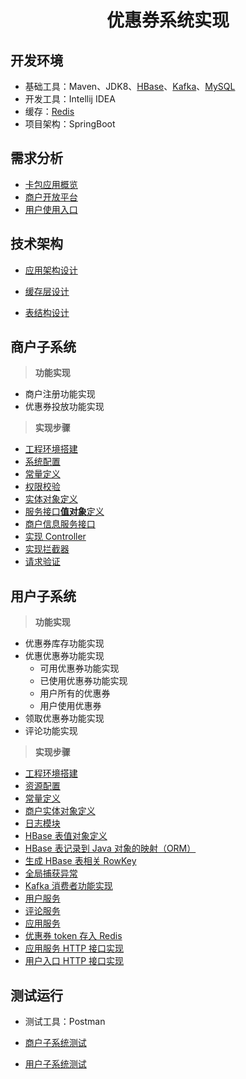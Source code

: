 <div align="center"><h1>优惠券系统实现</h1></div>

## 开发环境

- 基础工具：Maven、JDK8、[HBase](https://duhouan.github.io/2019/05/20/HBase%20%E5%AD%98%E5%82%A8%E5%8E%9F%E7%90%86%E5%88%86%E6%9E%90/)、[Kafka](https://duhouan.github.io/2019/05/19/Kafka/)、[MySQL](https://github.com/IvanLu1024/MyCards/blob/master/notes/database.md)
- 开发工具：Intellij IDEA
- 缓存：[Redis](https://duhouan.github.io/2019/05/24/Redis/)
- 项目架构：SpringBoot

## 需求分析

- [卡包应用概览](https://github.com/DuHouAn/MCard/blob/master/notes/%E9%9C%80%E6%B1%82%E5%88%86%E6%9E%90.md#%E5%8D%A1%E5%8C%85%E5%BA%94%E7%94%A8%E6%A6%82%E8%A7%88)
- [商户开放平台](https://github.com/DuHouAn/MCard/blob/master/notes/%E9%9C%80%E6%B1%82%E5%88%86%E6%9E%90.md#%E5%95%86%E6%88%B7%E5%BC%80%E6%94%BE%E5%B9%B3%E5%8F%B0)
- [用户使用入口](https://github.com/DuHouAn/MCard/blob/master/notes/%E9%9C%80%E6%B1%82%E5%88%86%E6%9E%90.md#%E7%94%A8%E6%88%B7%E4%BD%BF%E7%94%A8%E5%85%A5%E5%8F%A3)

## 技术架构

- [应用架构设计](https://github.com/DuHouAn/MCard/blob/master/notes/%E6%8A%80%E6%9C%AF%E6%9E%B6%E6%9E%84.md#%E5%BA%94%E7%94%A8%E6%9E%B6%E6%9E%84%E8%AE%BE%E8%AE%A1)

- [缓存层设计](https://github.com/DuHouAn/MCard/blob/master/notes/%E6%8A%80%E6%9C%AF%E6%9E%B6%E6%9E%84.md#%E7%BC%93%E5%AD%98%E5%B1%82%E8%AE%BE%E8%AE%A1)

- [表结构设计](https://github.com/DuHouAn/MCard/blob/master/notes/%E6%8A%80%E6%9C%AF%E6%9E%B6%E6%9E%84.md#%E8%A1%A8%E7%BB%93%E6%9E%84%E8%AE%BE%E8%AE%A1)

## 商户子系统

> **功能实现**

- 商户注册功能实现
- 优惠券投放功能实现

> **实现步骤**

- [工程环境搭建](https://github.com/DuHouAn/MCard/blob/master/notes/%E5%95%86%E6%88%B7%E5%AD%90%E7%B3%BB%E7%BB%9F.md#%E5%B7%A5%E7%A8%8B%E7%8E%AF%E5%A2%83%E6%90%AD%E5%BB%BA)
- [系统配置](https://github.com/DuHouAn/MCard/blob/master/notes/%E5%95%86%E6%88%B7%E5%AD%90%E7%B3%BB%E7%BB%9F.md#%E7%B3%BB%E7%BB%9F%E9%85%8D%E7%BD%AE)
- [常量定义](https://github.com/DuHouAn/MCard/blob/master/notes/%E5%95%86%E6%88%B7%E5%AD%90%E7%B3%BB%E7%BB%9F.md#%E5%B8%B8%E9%87%8F%E5%AE%9A%E4%B9%89)
- [权限校验](https://github.com/DuHouAn/MCard/blob/master/notes/%E5%95%86%E6%88%B7%E5%AD%90%E7%B3%BB%E7%BB%9F.md#%E6%9D%83%E9%99%90%E6%A0%A1%E9%AA%8C)
- [实体对象定义](https://github.com/DuHouAn/MCard/blob/master/notes/%E5%95%86%E6%88%B7%E5%AD%90%E7%B3%BB%E7%BB%9F.md#%E5%AE%9E%E4%BD%93%E5%AF%B9%E8%B1%A1%E5%AE%9A%E4%B9%89)
- [服务接口**值对象**定义](https://github.com/DuHouAn/MCard/blob/master/notes/%E5%95%86%E6%88%B7%E5%AD%90%E7%B3%BB%E7%BB%9F.md#%E6%9C%8D%E5%8A%A1%E6%8E%A5%E5%8F%A3%E5%80%BC%E5%AF%B9%E8%B1%A1%E5%AE%9A%E4%B9%89)
- [商户信息服务接口](https://github.com/DuHouAn/MCard/blob/master/notes/%E5%95%86%E6%88%B7%E5%AD%90%E7%B3%BB%E7%BB%9F.md#%E5%95%86%E6%88%B7%E4%BF%A1%E6%81%AF%E6%9C%8D%E5%8A%A1%E6%8E%A5%E5%8F%A3)
- [实现 Controller](https://github.com/DuHouAn/MCard/blob/master/notes/%E5%95%86%E6%88%B7%E5%AD%90%E7%B3%BB%E7%BB%9F.md#%E5%AE%9E%E7%8E%B0-controller)
- [实现拦截器](https://github.com/DuHouAn/MCard/blob/master/notes/%E5%95%86%E6%88%B7%E5%AD%90%E7%B3%BB%E7%BB%9F.md#%E5%AE%9E%E7%8E%B0%E6%8B%A6%E6%88%AA%E5%99%A8)
- [请求验证](https://github.com/DuHouAn/MCard/blob/master/notes/%E5%95%86%E6%88%B7%E5%AD%90%E7%B3%BB%E7%BB%9F.md#%E8%AF%B7%E6%B1%82%E9%AA%8C%E8%AF%81)

## 用户子系统

> **功能实现**

- 优惠券库存功能实现
- 优惠优惠券功能实现
  * 可用优惠券功能实现
  * 已使用优惠券功能实现
  * 用户所有的优惠券
  * 用户使用优惠券
- 领取优惠券功能实现
- 评论功能实现

> **实现步骤**

- [工程环境搭建](https://github.com/DuHouAn/MCard/blob/master/notes/%E7%94%A8%E6%88%B7%E5%AD%90%E7%B3%BB%E7%BB%9F.md#%E5%B7%A5%E7%A8%8B%E7%8E%AF%E5%A2%83%E6%90%AD%E5%BB%BA)
- [资源配置](https://github.com/DuHouAn/MCard/blob/master/notes/%E7%94%A8%E6%88%B7%E5%AD%90%E7%B3%BB%E7%BB%9F.md#%E8%B5%84%E6%BA%90%E9%85%8D%E7%BD%AE)
- [常量定义](https://github.com/DuHouAn/MCard/blob/master/notes/%E7%94%A8%E6%88%B7%E5%AD%90%E7%B3%BB%E7%BB%9F.md#%E5%B8%B8%E9%87%8F%E5%AE%9A%E4%B9%89)
- [商户实体对象定义](https://github.com/DuHouAn/MCard/blob/master/notes/%E7%94%A8%E6%88%B7%E5%AD%90%E7%B3%BB%E7%BB%9F.md#%E5%95%86%E6%88%B7%E5%AE%9E%E4%BD%93%E5%AF%B9%E8%B1%A1%E5%AE%9A%E4%B9%89)
- [日志模块](https://github.com/DuHouAn/MCard/blob/master/notes/%E7%94%A8%E6%88%B7%E5%AD%90%E7%B3%BB%E7%BB%9F.md#%E6%97%A5%E5%BF%97%E6%A8%A1%E5%9D%97)
- [HBase 表值对象定义](https://github.com/DuHouAn/MCard/blob/master/notes/%E7%94%A8%E6%88%B7%E5%AD%90%E7%B3%BB%E7%BB%9F.md#hbase-%E8%A1%A8%E5%80%BC%E5%AF%B9%E8%B1%A1%E5%AE%9A%E4%B9%89)
- [HBase 表记录到 Java 对象的映射（ORM）](https://github.com/DuHouAn/MCard/blob/master/notes/%E7%94%A8%E6%88%B7%E5%AD%90%E7%B3%BB%E7%BB%9F.md#hbase-%E8%A1%A8%E8%AE%B0%E5%BD%95%E5%88%B0-java-%E5%AF%B9%E8%B1%A1%E7%9A%84%E6%98%A0%E5%B0%84orm)
- [生成 HBase 表相关 RowKey](https://github.com/DuHouAn/MCard/blob/master/notes/%E7%94%A8%E6%88%B7%E5%AD%90%E7%B3%BB%E7%BB%9F.md#%E7%94%9F%E6%88%90-hbase-%E8%A1%A8%E7%9B%B8%E5%85%B3%E7%9A%84-rowkey)
- [全局捕获异常](https://github.com/DuHouAn/MCard/blob/master/notes/%E7%94%A8%E6%88%B7%E5%AD%90%E7%B3%BB%E7%BB%9F.md#%E5%85%A8%E5%B1%80%E5%BC%82%E5%B8%B8%E6%8D%95%E8%8E%B7)
- [Kafka 消费者功能实现](https://github.com/DuHouAn/MCard/blob/master/notes/%E7%94%A8%E6%88%B7%E5%AD%90%E7%B3%BB%E7%BB%9F.md#kafka-%E6%B6%88%E8%B4%B9%E8%80%85%E5%8A%9F%E8%83%BD%E5%AE%9E%E7%8E%B0)
- [用户服务](https://github.com/DuHouAn/MCard/blob/master/notes/%E7%94%A8%E6%88%B7%E5%AD%90%E7%B3%BB%E7%BB%9F.md#%E7%94%A8%E6%88%B7%E6%9C%8D%E5%8A%A1)
- [评论服务](https://github.com/DuHouAn/MCard/blob/master/notes/%E7%94%A8%E6%88%B7%E5%AD%90%E7%B3%BB%E7%BB%9F.md#%E8%AF%84%E8%AE%BA%E6%9C%8D%E5%8A%A1)
- [应用服务](https://github.com/DuHouAn/MCard/blob/master/notes/%E7%94%A8%E6%88%B7%E5%AD%90%E7%B3%BB%E7%BB%9F.md#%E5%BA%94%E7%94%A8%E6%9C%8D%E5%8A%A1)
- [优惠券 token 存入 Redis](https://github.com/DuHouAn/MCard/blob/master/notes/%E7%94%A8%E6%88%B7%E5%AD%90%E7%B3%BB%E7%BB%9F.md#%E4%BC%98%E6%83%A0%E5%88%B8-token-%E5%AD%98%E5%85%A5-redis)
- [应用服务 HTTP 接口实现](https://github.com/DuHouAn/MCard/blob/master/notes/%E7%94%A8%E6%88%B7%E5%AD%90%E7%B3%BB%E7%BB%9F.md#%E5%BA%94%E7%94%A8%E6%9C%8D%E5%8A%A1-http-%E6%8E%A5%E5%8F%A3%E5%AE%9E%E7%8E%B0)
- [用户入口 HTTP 接口实现](https://github.com/DuHouAn/MCard/blob/master/notes/%E7%94%A8%E6%88%B7%E5%AD%90%E7%B3%BB%E7%BB%9F.md#%E7%94%A8%E6%88%B7%E5%85%A5%E5%8F%A3-http-%E6%8E%A5%E5%8F%A3%E5%AE%9E%E7%8E%B0)

## 测试运行

- 测试工具：Postman

- [商户子系统测试](https://github.com/DuHouAn/MCard/blob/master/notes/%E6%B5%8B%E8%AF%95%E8%BF%90%E8%A1%8C.md#%E5%95%86%E6%88%B7%E5%AD%90%E7%B3%BB%E7%BB%9F%E6%B5%8B%E8%AF%95)
- [用户子系统测试](https://github.com/DuHouAn/MCard/blob/master/notes/%E6%B5%8B%E8%AF%95%E8%BF%90%E8%A1%8C.md#%E7%94%A8%E6%88%B7%E5%AD%90%E7%B3%BB%E7%BB%9F%E6%B5%8B%E8%AF%95)
